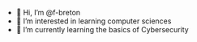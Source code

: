 - 👋 Hi, I’m @f-breton
- 👀 I’m interested in learning computer sciences
- 🌱 I’m currently learning the basics of Cybersecurity

